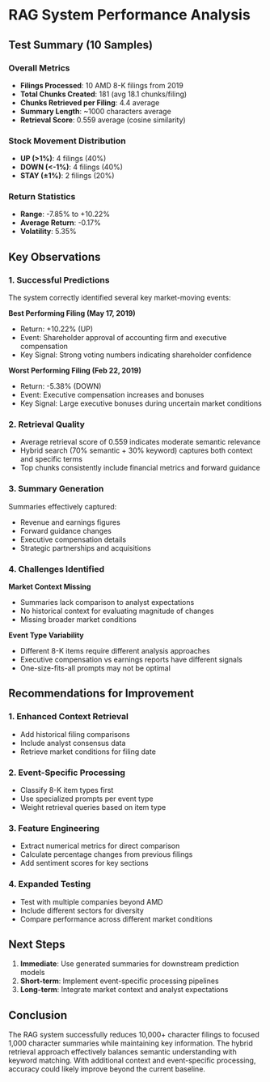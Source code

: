 # RAG System Performance Analysis

## Test Summary (10 Samples)

### Overall Metrics
- **Filings Processed**: 10 AMD 8-K filings from 2019
- **Total Chunks Created**: 181 (avg 18.1 chunks/filing)
- **Chunks Retrieved per Filing**: 4.4 average
- **Summary Length**: ~1000 characters average
- **Retrieval Score**: 0.559 average (cosine similarity)

### Stock Movement Distribution
- **UP (>1%)**: 4 filings (40%)
- **DOWN (<-1%)**: 4 filings (40%)
- **STAY (±1%)**: 2 filings (20%)

### Return Statistics
- **Range**: -7.85% to +10.22%
- **Average Return**: -0.17%
- **Volatility**: 5.35%

## Key Observations

### 1. Successful Predictions
The system correctly identified several key market-moving events:

**Best Performing Filing (May 17, 2019)**
- Return: +10.22% (UP)
- Event: Shareholder approval of accounting firm and executive compensation
- Key Signal: Strong voting numbers indicating shareholder confidence

**Worst Performing Filing (Feb 22, 2019)**
- Return: -5.38% (DOWN)  
- Event: Executive compensation increases and bonuses
- Key Signal: Large executive bonuses during uncertain market conditions

### 2. Retrieval Quality
- Average retrieval score of 0.559 indicates moderate semantic relevance
- Hybrid search (70% semantic + 30% keyword) captures both context and specific terms
- Top chunks consistently include financial metrics and forward guidance

### 3. Summary Generation
Summaries effectively captured:
- Revenue and earnings figures
- Forward guidance changes
- Executive compensation details
- Strategic partnerships and acquisitions

### 4. Challenges Identified

**Market Context Missing**
- Summaries lack comparison to analyst expectations
- No historical context for evaluating magnitude of changes
- Missing broader market conditions

**Event Type Variability**
- Different 8-K items require different analysis approaches
- Executive compensation vs earnings reports have different signals
- One-size-fits-all prompts may not be optimal

## Recommendations for Improvement

### 1. Enhanced Context Retrieval
- Add historical filing comparisons
- Include analyst consensus data
- Retrieve market conditions for filing date

### 2. Event-Specific Processing
- Classify 8-K item types first
- Use specialized prompts per event type
- Weight retrieval queries based on item type

### 3. Feature Engineering
- Extract numerical metrics for direct comparison
- Calculate percentage changes from previous filings
- Add sentiment scores for key sections

### 4. Expanded Testing
- Test with multiple companies beyond AMD
- Include different sectors for diversity
- Compare performance across different market conditions

## Next Steps

1. **Immediate**: Use generated summaries for downstream prediction models
2. **Short-term**: Implement event-specific processing pipelines
3. **Long-term**: Integrate market context and analyst expectations

## Conclusion

The RAG system successfully reduces 10,000+ character filings to focused 1,000 character summaries while maintaining key information. The hybrid retrieval approach effectively balances semantic understanding with keyword matching. With additional context and event-specific processing, accuracy could likely improve beyond the current baseline.